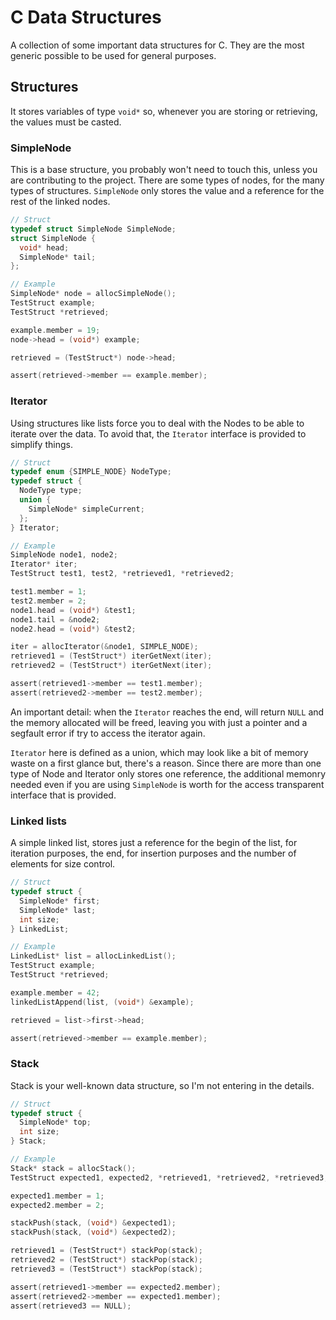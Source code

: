 # C Data Structures

A collection of some important data structures for C. They are the most generic possible to be used for general purposes.

## Structures

It stores variables of type `void*` so, whenever you are storing or retrieving, the values must be casted.

### SimpleNode

This is a base structure, you probably won't need to touch this, unless you are contributing to the project. 
There are some types of nodes, for the many types of structures. 
`SimpleNode` only stores the value and a reference for the rest of the linked nodes.

```c
// Struct
typedef struct SimpleNode SimpleNode;
struct SimpleNode {
  void* head;
  SimpleNode* tail;
};

// Example
SimpleNode* node = allocSimpleNode();
TestStruct example;
TestStruct *retrieved;

example.member = 19;
node->head = (void*) example;

retrieved = (TestStruct*) node->head;

assert(retrieved->member == example.member);
```

### Iterator

Using structures like lists force you to deal with the Nodes to be able to iterate over the data. 
To avoid that, the `Iterator` interface is provided to simplify things.

```c
// Struct
typedef enum {SIMPLE_NODE} NodeType;
typedef struct {
  NodeType type;
  union {
    SimpleNode* simpleCurrent;
  };
} Iterator;

// Example
SimpleNode node1, node2;
Iterator* iter;
TestStruct test1, test2, *retrieved1, *retrieved2;

test1.member = 1;
test2.member = 2;
node1.head = (void*) &test1;
node1.tail = &node2;
node2.head = (void*) &test2;

iter = allocIterator(&node1, SIMPLE_NODE);
retrieved1 = (TestStruct*) iterGetNext(iter);
retrieved2 = (TestStruct*) iterGetNext(iter);

assert(retrieved1->member == test1.member);
assert(retrieved2->member == test2.member);
```

An important detail: when the `Iterator` reaches the end, will return `NULL` and the memory allocated will be freed, leaving you with just a pointer and a segfault error if try to access the iterator again.

`Iterator` here is defined as a union, which may look like a bit of memory waste on a first glance but, there's a reason. Since there are more than one type of Node and Iterator only stores one reference, the additional memonry needed even if you are using `SimpleNode` is worth for the access transparent interface that is provided.

### Linked lists

A simple linked list, stores just a reference for the begin of the list, for iteration purposes, the end, for insertion purposes and the number of elements for size control.

```c
// Struct
typedef struct {
  SimpleNode* first;
  SimpleNode* last;
  int size;
} LinkedList;

// Example
LinkedList* list = allocLinkedList();
TestStruct example;
TestStruct *retrieved;

example.member = 42;
linkedListAppend(list, (void*) &example);

retrieved = list->first->head;

assert(retrieved->member == example.member);
```

### Stack

Stack is your well-known data structure, so I'm not entering in the details.

```c
// Struct
typedef struct {
  SimpleNode* top;
  int size;
} Stack;

// Example
Stack* stack = allocStack();
TestStruct expected1, expected2, *retrieved1, *retrieved2, *retrieved3;

expected1.member = 1;
expected2.member = 2;

stackPush(stack, (void*) &expected1);
stackPush(stack, (void*) &expected2);

retrieved1 = (TestStruct*) stackPop(stack);
retrieved2 = (TestStruct*) stackPop(stack);
retrieved3 = (TestStruct*) stackPop(stack);

assert(retrieved1->member == expected2.member);
assert(retrieved2->member == expected1.member);
assert(retrieved3 == NULL);
```
